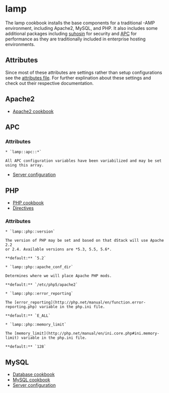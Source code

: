lamp
====

The lamp cookbook installs the base components for a traditional -AMP
environment, including Apache2, MySQL, and PHP. It also includes some additional
packages including [suhosin](https://suhosin.org/stories/index.html) for
security and [APC](http://php.net/manual/en/book.apc.php) for performance as
they are traditionally included in enterprise hosting environments.

Attributes
----------

Since most of these attributes are settings rather than setup configurations
see the [attributes file](attributes/default.rb). For further explination about
these settings and check out their respective documentation.

## Apache2

* [Apache2 cookbook](../../berks-cookbooks/apache2)

## APC

### Attributes

    * `lamp::apc::*`

    All APC configuration variables have been variabilized and may be set using this array.

* [Server configuration](https://dev.mysql.com/doc/refman/5.5/en/server-configuration-defaults.html)

## PHP

* [PHP cookbook](../../berks-cookbooks/php)
* [Directives](http://php.net/manual/en/ini.list.php)

### Attributes

    * `lamp::php::version`

    The version of PHP may be set and based on that dStack will use Apache 2.2
    or 2.4. Available versions are *5.3, 5.5, 5.6*.

    **default:** `5.2`

    * `lamp::php::apache_conf_dir`

    Determines where we will place Apache PHP mods.

    **default:** `/etc/php5/apache2`

    * `lamp::php::error_reporting`

    The [error_reporting](http://php.net/manual/en/function.error-reporting.php) variable in the php.ini file.

    **default:** `E_ALL`

    * `lamp::php::memory_limit`

    The [memory_limit](http://php.net/manual/en/ini.core.php#ini.memory-limit) variable in the php.ini file.

    **default:** `128`

## MySQL

* [Database cookbook](../../berks-cookbooks/database)
* [MySQL cookbook](../../berks-cookbooks/mysql)
* [Server configuration](https://dev.mysql.com/doc/refman/5.5/en/server-configuration-defaults.html)
